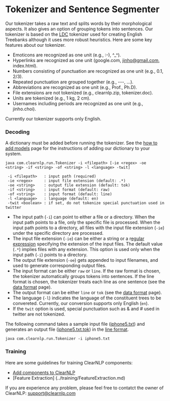 # Tokenizer and Sentence Segmenter
Our tokenizer takes a raw text and splits words by their morphological aspects. It also gives an option of grouping tokens into sentences. Our tokenizer is based on the [LDC](https://www.ldc.upenn.edu/) tokenizer used for creating English Treebanks although it uses more robust heuristics. Here are some key features about our tokenizer.

* Emoticons are recognized as one unit (e.g., :-), ^_^).
* Hyperlinks are recognized as one unit (google.com, jinho@gmail.com, index.html).
* Numbers consisting of punctuation are recognized as one unit (e.g., 0.1, 2/3).
* Repeated punctuation are grouped together (e.g., ---, ...).
* Abbreviations are recognized as one unit (e.g., Prof., Ph.D).
* File extensions are not tokenized (e.g., clearnlp.zip, tokenizer.doc).
* Units are tokenized (e.g., 1 kg, 2 cm).
* Usernames including periods are recognized as one unit (e.g., jinho.choi).

Currently our tokenizer supports only English.

### Decoding
A dictionary must be added before running the tokenizer. See the [how to add models](../getting_started/add_models.md) page for the instructions of adding our dictionary to your system.

	java com.clearnlp.run.Tokenizer -i <filepath> [-ie <regex> -oe <string> -if <string> -of <string> -l <language> -twit]
	 
	 -i <filepath>   : input path (required)
	 -ie <regex>     : input file extension (default: .*)
	 -oe <string>    : output file extension (default: tok)
	 -if <string>    : input format (default: raw)
	 -of <string>    : input format (default: line)
	 -l <language>   : language (default: en)
	 -twit <boolean> : if set, do not tokenize special punctuation used in twitter
	 
* The input path (`-i`) can point to either a file or a directory. When the input path points to a file, only the specific file is processed. When the input path points to a directory, all files with the input file extension (`-ie`) under the specific directory are processed.
* The input file extension (`-ie`) can be either a string or a r[egular expression](http://docs.oracle.com/javase/6/docs/api/java/util/regex/Pattern.html) specifying the extension of the input files. The default value (`.*`) implies files with any extension. This option is used only when the input path (`-i`) points to a directory.
* The output file extension (`-oe`) gets appended to input filenames, and used to generate corresponding output files.
* The input format can be either `raw` or `line`. If the raw format is chosen, the tokenizer automatically groups tokens into sentences. If the line format is chosen, the tokenizer treats each line as one sentence (see the [data format](../formats/data_format.md) page).
* The output format can be either `line` or `tok` (see the [data format](../formats/data_format.md) page).
* The language (`-l`) indicates the language of the constituent trees to be convereted. Currently, our conversion supports only English (`en`).
* If the `twit` option is used, special punctuation such as & and # used in twitter are not tokenized.

The following command takes a sample input file ([iphone5.txt](https://github.com/clearnlp/clearnlp-demo/blob/master/src/main/resources/sample/iphone5.txt)) and generates an output file ([iphone5.txt.tok](https://github.com/clearnlp/clearnlp-demo/blob/master/src/main/resources/sample/iphone5.txt.tok)) in the [line format](../formats/data_format.md).

	java com.clearnlp.run.Tokenizer -i iphone5.txt
	
### Training
Here are some guidelines for training ClearNLP components:

* [Add components to ClearNLP](../training/add_component_to_clearnlp.md)
* [Feature Extraction] (../training/FeatureExtraction.md)

If you are experience any problem, please feel free to contatct the owner of ClearNLP: [support@clearnlp.com](mailto:support@clearnlp.com)
